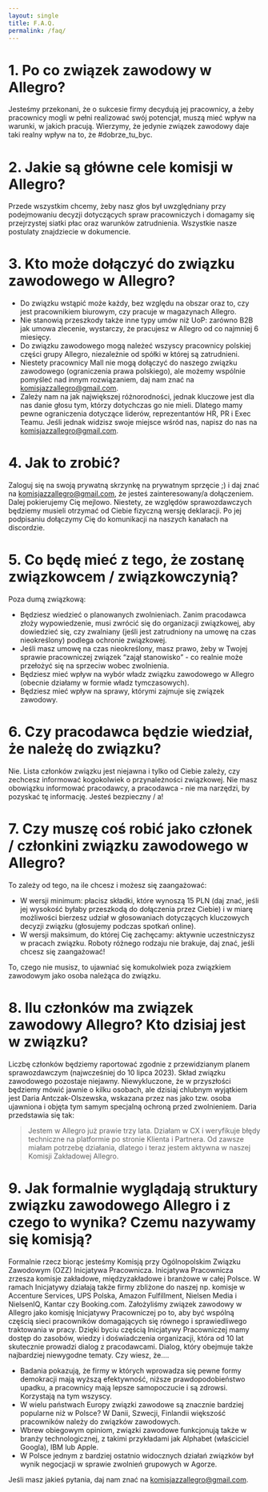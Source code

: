 ```yaml
---
layout: single
title: F.A.Q.
permalink: /faq/
---
```


# 1. Po co związek zawodowy w Allegro? 

Jesteśmy przekonani, że o sukcesie firmy decydują jej pracownicy, a żeby pracownicy mogli w pełni realizować swój potencjał, muszą mieć wpływ na warunki, w jakich pracują. Wierzymy, że jedynie związek zawodowy daje taki realny wpływ na to, że #dobrze_tu_byc. 

# 2. Jakie są główne cele komisji w Allegro? 

Przede wszystkim chcemy, żeby nasz głos był uwzględniany przy podejmowaniu decyzji dotyczących spraw pracowniczych i domagamy się przejrzystej siatki płac oraz warunków zatrudnienia. Wszystkie nasze postulaty znajdziecie w dokumencie. 

# 3. Kto może dołączyć do związku zawodowego w Allegro? 

 * Do związku wstąpić może każdy, bez względu na obszar oraz to, czy jest pracownikiem biurowym, czy pracuje w magazynach Allegro. 
 * Nie stanowią przeszkody także inne typy umów niż UoP: zarówno B2B jak umowa zlecenie, wystarczy, że pracujesz w Allegro od co najmniej 6 miesięcy. 
 * Do związku zawodowego mogą należeć wszyscy pracownicy polskiej części grupy Allegro, niezależnie od spółki w której są zatrudnieni. 
 * Niestety pracownicy Mall nie mogą dołączyć do naszego związku zawodowego (ograniczenia prawa polskiego), ale możemy wspólnie pomyśleć nad innym rozwiązaniem, daj nam znać na [komisjazzallegro@gmail.com][1]. 
 * Zależy nam na jak największej różnorodności, jednak kluczowe jest dla nas danie głosu tym, którzy dotychczas go nie mieli. Dlatego mamy pewne ograniczenia dotyczące liderów, reprezentantów HR, PR i Exec Teamu. Jeśli jednak widzisz swoje miejsce wśród nas, napisz do nas na [komisjazzallegro@gmail.com][1].  

# 4. Jak to zrobić? 

Zaloguj się na swoją prywatną skrzynkę na prywatnym sprzęcie ;) i daj znać na [komisjazzallegro@gmail.com][1], że jesteś zainteresowany/a dołączeniem. Dalej pokierujemy Cię mejlowo. 
Niestety, ze względów sprawozdawczych będziemy musieli otrzymać od Ciebie fizyczną wersję deklaracji. Po jej podpisaniu dołączymy Cię do komunikacji na naszych kanałach na discordzie. 

# 5. Co będę mieć z tego, że zostanę związkowcem / związkowczynią? 

Poza dumą związkową: 

 * Będziesz wiedzieć o planowanych zwolnieniach. Zanim pracodawca złoży wypowiedzenie, musi zwrócić się do organizacji związkowej, aby dowiedzieć się, czy zwalniany (jeśli jest zatrudniony na umowę na czas nieokreślony) podlega ochronie związkowej. 
 * Jeśli masz umowę na czas nieokreślony, masz prawo, żeby w Twojej sprawie pracowniczej związek “zajął stanowisko” - co realnie może przełożyć się na sprzeciw wobec zwolnienia. 
 * Będziesz mieć wpływ na wybór władz związku zawodowego w Allegro (obecnie działamy w formie władz tymczasowych). 
 * Będziesz mieć wpływ na sprawy, którymi zajmuje się związek zawodowy. 

# 6. Czy pracodawca będzie wiedział, że należę do związku?

Nie. Lista członków związku jest niejawna i tylko od Ciebie zależy, czy zechcesz informować kogokolwiek o przynależności związkowej. Nie masz obowiązku informować pracodawcy, a pracodawca - nie ma narzędzi, by pozyskać tę informację. Jesteś bezpieczny / a!

# 7. Czy muszę coś robić jako członek / członkini związku zawodowego w Allegro? 

To zależy od tego, na ile chcesz i możesz się zaangażować:

 * W wersji minimum: płacisz składki, które wynoszą 15 PLN (daj znać, jeśli jej wysokość byłaby przeszkodą do dołączenia przez Ciebie) i w miarę możliwości bierzesz udział w głosowaniach dotyczących kluczowych decyzji związku (głosujemy podczas spotkań online). 
 * W wersji maksimum, do której Cię zachęcamy: aktywnie uczestniczysz w pracach związku. Roboty różnego rodzaju nie brakuje, daj znać, jeśli chcesz się zaangażować! 

To, czego nie musisz, to ujawniać się komukolwiek poza związkiem zawodowym jako osoba należąca do związku. 

# 8. Ilu członków ma związek zawodowy Allegro? Kto dzisiaj jest w związku? 

Liczbę członków będziemy raportować zgodnie z przewidzianym planem sprawozdawczym (najwcześniej do 10 lipca 2023). Skład związku zawodowego pozostaje niejawny. Niewykluczone, że w przyszłości będziemy mówić jawnie o kilku osobach, ale dzisiaj chlubnym wyjątkiem jest Daria Antczak-Olszewska, wskazana przez nas jako tzw. osoba ujawniona i objęta tym samym specjalną ochroną przed zwolnieniem. Daria przedstawia się tak: 

> Jestem w Allegro już prawie trzy lata. Działam w CX i weryfikuje błędy techniczne na platformie po stronie Klienta i Partnera. Od zawsze miałam potrzebę działania, dlatego i teraz jestem aktywna w naszej Komisji Zakładowej Allegro. 

# 9. Jak formalnie wyglądają struktury związku zawodowego Allegro i z czego to wynika? Czemu nazywamy się komisją? 

Formalnie rzecz biorąc jesteśmy Komisją przy Ogólnopolskim Związku Zawodowym (OZZ) Inicjatywa Pracownicza. Inicjatywa Pracownicza zrzesza komisje zakładowe, międzyzakładowe i branżowe w całej Polsce. W ramach Inicjatywy działają także firmy zbliżone do naszej np.
komisje w Accenture Services, UPS Polska, Amazon Fulfillment, Nielsen Media i NielsenIQ, Kantar czy Booking.com. Założyliśmy związek zawodowy w Allegro jako komisję Inicjatywy Pracowniczej po to, aby być wspólną częścią sieci pracowników domagających się równego i sprawiedliwego traktowania w pracy. Dzięki byciu częścią Inicjatywy Pracowniczej mamy dostęp do zasobów, wiedzy i doświadczenia organizacji, która od 10 lat skutecznie prowadzi dialog z pracodawcami. Dialog, który obejmuje także najbardziej niewygodne tematy. 
Czy wiesz, że…. 
 
 * Badania pokazują, że firmy w których wprowadza się pewne formy demokracji mają wyższą efektywność, niższe prawdopodobieństwo upadku, a pracownicy mają lepsze samopoczucie i są zdrowsi. Korzystają na tym wszyscy. 
 * W wielu państwach Europy związki zawodowe są znacznie bardziej popularne niż w Polsce? W Danii, Szwecji, Finlandii większość pracowników należy do związków zawodowych. 
 * Wbrew obiegowym opiniom, związki zawodowe funkcjonują także w branży technologicznej, z takimi przykładami jak Alphabet (właściciel Googla), IBM lub Apple. 
 * W Polsce jednym z bardziej ostatnio widocznych działań związków był wynik negocjacji w sprawie zwolnień grupowych w Agorze. 

Jeśli masz jakieś pytania, daj nam znać na [komisjazzallegro@gmail.com][1]. 

[1]: mailto:komisjazzallegro@gmail.com